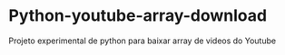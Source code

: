 # Python-youtube-array-download
Projeto experimental de python para baixar array de videos do Youtube
